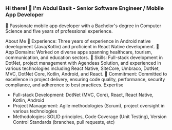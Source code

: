 ### Hi there! 👋 I'm Abdul Basit - Senior Software Engineer / Mobile App Developer

🚀 Passionate mobile app developer with a Bachelor's degree in Computer Science and five years of professional experience.

About Me
💼 Experience: Three years of experience in Android native development (Java/Kotlin) and proficient in React Native development.
📱 App Domains: Worked on diverse apps spanning healthcare, tourism, communication, and education sectors.
🌟 Skills: Full-stack development in DotNet, project management with Agendeas Solution, and experienced in various technologies including React Native, SiteCore, Umbraco, DotNet, MVC, DotNet Core, Kotlin, Android, and React.
📢 Commitment: Committed to excellence in project delivery, ensuring code quality, performance, security compliance, and adherence to best practices.
Expertise
- Full-stack Development: DotNet (MVC, Core), React, React Native, Kotlin, Android
- Project Management: Agile methodologies (Scrum), project oversight in various technologies
- Methodologies: SOLID principles, Code Coverage (Unit Testing), Version Control Standards (branches, pull requests, etc)
